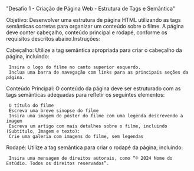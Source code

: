 "Desafio 1 - Criação de Página Web - Estrutura de Tags e Semântica"


Objetivo: Desenvolver uma estrutura de página HTML utilizando as tags semânticas corretas para organizar um conteúdo sobre o filme. A página deve conter cabeçalho, conteúdo principal e rodapé, conforme os requisitos descritos abaixo.Instruções:

Cabeçalho:
Utilize a tag semântica apropriada para criar o cabeçalho da página, incluindo:

     Insira o logo do filme no canto superior esquerdo.
     Inclua uma barra de navegação com links para as principais seções da página.

Conteúdo Principal:
O conteúdo da página deve ser estruturado com as tags semânticas adequadas para refletir os seguintes elementos:

     O título do filme
     Escreva uma breve sinopse do filme
     Insira uma imagem do pôster do filme com uma legenda descrevendo a imagem
     Escreva um artigo com mais detalhes sobre o filme, incluindo (Subtítulo, Imagem e texto):
     Crie uma galeria com imagens do filme, sem legendas

Rodapé: Utilize a tag semântica para criar o rodapé da página, incluindo:

     Insira uma mensagem de direitos autorais, como “© 2024 Nome do Estúdio. Todos os direitos reservados”.
